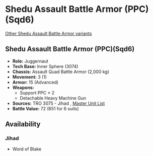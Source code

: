 # Shedu Assault Battle Armor (PPC)(Sqd6) 

[Other Shedu Assault Battle Armor variants](../shedu_assault_battle_armor.md) 

## Shedu Assault Battle Armor (PPC)(Sqd6) 

- **Role:** Juggernaut 
- **Tech Base:** Inner Sphere (3074) 
- **Chassis:** Assault Quad Battle Armor (2,000 kg) 
- **Movement:** 3 (1) 
- **Armor:** 15 (Advanced) 
- **Weapons:** 
  - Support PPC × 2 
  - Detachable Heavy Machine Gun 
- **Sources:** TRO 3075 - Jihad , [Master Unit List](http://masterunitlist.info/Unit/Details/9035) 
- **Battle Value:** 72 (651 for 6 suits) 

## Availability 

### Jihad 

- Word of Blake 

